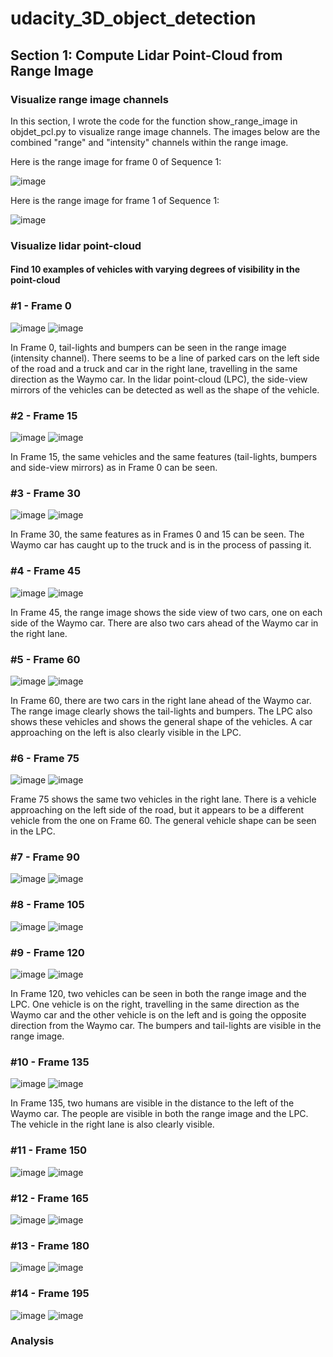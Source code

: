 # udacity_3D_object_detection

## Section 1: Compute Lidar Point-Cloud from Range Image

### Visualize range image channels

In this section, I wrote the code for the function show_range_image in objdet_pcl.py to visualize range image channels. The images below are the combined "range" and "intensity" channels within the range image.

Here is the range image for frame 0 of Sequence 1:

![image](https://user-images.githubusercontent.com/7365421/192066053-ba1f38c2-9d84-468b-bb80-906da45bed99.png)

Here is the range image for frame 1 of Sequence 1:

![image](https://user-images.githubusercontent.com/7365421/192066536-d3c6384f-3862-4f45-b26b-adc855db06f7.png)

### Visualize lidar point-cloud

#### Find 10 examples of vehicles with varying degrees of visibility in the point-cloud

### #1 - Frame 0
![image](https://user-images.githubusercontent.com/7365421/192372536-a503f0cb-f7f2-4443-9c34-949a551ea62a.png)
![image](https://user-images.githubusercontent.com/7365421/192373313-651b389e-ce41-400f-960c-019586bf1d28.png)

In Frame 0, tail-lights and bumpers can be seen in the range image (intensity channel). There seems to be a line of parked cars on the left side of the road and a truck and car in the right lane, travelling in the same direction as the Waymo car. In the lidar point-cloud (LPC), the side-view mirrors of the vehicles can be detected as well as the shape of the vehicle.

### #2 - Frame 15
![image](https://user-images.githubusercontent.com/7365421/192373812-671051c9-3dd9-423a-a8ce-c0f3c6f07a37.png)
![image](https://user-images.githubusercontent.com/7365421/192374402-ddfbb74f-4801-4ce7-8c8b-4160721c7349.png)

In Frame 15, the same vehicles and the same features (tail-lights, bumpers and side-view mirrors) as in Frame 0 can be seen.

### #3 - Frame 30
![image](https://user-images.githubusercontent.com/7365421/192375796-60428906-a5ca-4e47-a9e1-8b2de4457d02.png)
![image](https://user-images.githubusercontent.com/7365421/192376225-1e66064f-92be-4210-9912-9d942b108938.png)

In Frame 30, the same features as in Frames 0 and 15 can be seen. The Waymo car has caught up to the truck and is in the process of passing it.

### #4 - Frame 45
![image](https://user-images.githubusercontent.com/7365421/192377170-50b66552-11c6-443d-88da-b453f34b711d.png)
![image](https://user-images.githubusercontent.com/7365421/192377875-be952fae-2ce1-494b-b7fe-314a65065346.png)

In Frame 45, the range image shows the side view of two cars, one on each side of the Waymo car. There are also two cars ahead of the Waymo car in the right lane. 

### #5 - Frame 60
![image](https://user-images.githubusercontent.com/7365421/192378149-5c5d0892-0f0c-4dfe-b606-7d04c050a68b.png)
![image](https://user-images.githubusercontent.com/7365421/192378436-ccebcab9-931f-4d58-bb5a-a1795c09d07a.png)

In Frame 60, there are two cars in the right lane ahead of the Waymo car. The range image clearly shows the tail-lights and bumpers. The LPC also shows these vehicles and shows the general shape of the vehicles. A car approaching on the left is also clearly visible in the LPC.

### #6 - Frame 75
![image](https://user-images.githubusercontent.com/7365421/192379793-99e8ae01-f795-4c1d-82d8-13024092fa08.png)
![image](https://user-images.githubusercontent.com/7365421/192380247-169c1e42-6094-45fd-b4f4-1fab41859546.png)

Frame 75 shows the same two vehicles in the right lane. There is a vehicle approaching on the left side of the road, but it appears to be a different vehicle from the one on Frame 60. The general vehicle shape can be seen in the LPC. 

### #7 - Frame 90
![image](https://user-images.githubusercontent.com/7365421/192380515-e9831f42-98e0-4876-95cd-16da371e040c.png)
![image](https://user-images.githubusercontent.com/7365421/192380991-3773ea92-9e83-4c81-a5b5-cd0dcb6cb9c3.png)

### #8 - Frame 105
![image](https://user-images.githubusercontent.com/7365421/192381324-6cf564bf-242d-4ea9-8964-fe2d63dd5a2e.png)
![image](https://user-images.githubusercontent.com/7365421/192381936-2a5c3e39-357c-400c-a96f-aa468daebae6.png)

### #9 - Frame 120
![image](https://user-images.githubusercontent.com/7365421/192382151-141ec500-8e09-41fc-89e3-b3f31c6abad5.png)
![image](https://user-images.githubusercontent.com/7365421/192382648-1b61b54a-1c05-4e35-899e-f0e40f71f3a4.png)

In Frame 120, two vehicles can be seen in both the range image and the LPC. One vehicle is on the right, travelling in the same direction as the Waymo car and the other vehicle is on the left and is going the opposite direction from the Waymo car. The bumpers and tail-lights are visible in the range image.

### #10 - Frame 135
![image](https://user-images.githubusercontent.com/7365421/192382863-86f95347-cf21-4dcc-95f8-dd89a2999adf.png)
![image](https://user-images.githubusercontent.com/7365421/192383117-6991c1f6-fc7c-4bad-ae56-3707ba397c3c.png)

In Frame 135, two humans are visible in the distance to the left of the Waymo car. The people are visible in both the range image and the LPC. The vehicle in the right lane is also clearly visible.

### #11 - Frame 150
![image](https://user-images.githubusercontent.com/7365421/192383321-05692afc-c871-4956-9d64-9f0b16a43499.png)
![image](https://user-images.githubusercontent.com/7365421/192383568-28ce45fb-0098-4ad7-b261-b016248da018.png)

### #12 - Frame 165
![image](https://user-images.githubusercontent.com/7365421/192383789-7c6517e8-fa2a-4f9f-b8fd-3d0d17fe19c0.png)
![image](https://user-images.githubusercontent.com/7365421/192384048-7035caa6-0d80-4244-8fc1-b9ddcb4f0db4.png)

### #13 - Frame 180
![image](https://user-images.githubusercontent.com/7365421/192384685-ada6bb03-7dba-4db4-b9d4-b3e2ebcfd42d.png)
![image](https://user-images.githubusercontent.com/7365421/192384991-0bd29352-cc83-49c5-ade9-4bdf84f3decd.png)

### #14 - Frame 195
![image](https://user-images.githubusercontent.com/7365421/192385159-19008abd-27be-482c-9573-9fe8c4d68ef5.png)
![image](https://user-images.githubusercontent.com/7365421/192385475-426a03a7-7544-4e14-a4bf-869a071f8946.png)

### Analysis


